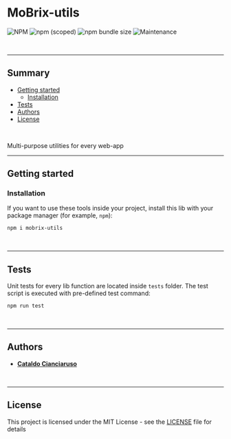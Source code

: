 # MoBrix-utils

![NPM](https://img.shields.io/npm/l/mobrix-utils?label=License&style=for-the-badge)
![npm (scoped)](https://img.shields.io/npm/v/mobrix-utils?color=orange%20&label=Latest%20version&style=for-the-badge&logo=npm)
![npm bundle size](https://img.shields.io/bundlephobia/min/mobrix-utils?label=Package%20size&style=for-the-badge)
![Maintenance](https://img.shields.io/maintenance/yes/2025?label=Maintained&style=for-the-badge)

<br>

---

## Summary

- [Getting started](#getting-started)
  - [Installation](#installation)
- [Tests](#tests)
- [Authors](#authors)
- [License](#license)

<br>

Multi-purpose utilities for every web-app

---

## Getting started

### Installation

If you want to use these tools inside your project, install this lib with your package manager (for example, `npm`):

```sh
npm i mobrix-utils
```

<br>

---

## Tests

Unit tests for every lib function are located inside `tests` folder. The test script is executed with pre-defined test command:

```sh
npm run test
```

<br>

---

## Authors

- [**Cataldo Cianciaruso**](https://github.com/CianciarusoCataldo)

<br>

---

## License

This project is licensed under the MIT License - see the [LICENSE](LICENSE) file for details
